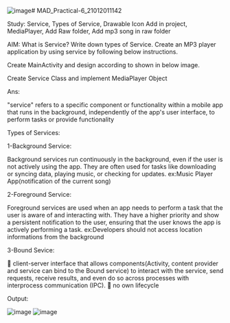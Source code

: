 ![image](https://github.com/pmsolanki23/MAD_Practical-6_21012011142/assets/139521191/5a03f4e8-9539-4f53-8e23-9800b0f16441)# MAD_Practical-6_21012011142

Study: Service, Types of Service, Drawable Icon Add in project, MediaPlayer, Add Raw folder, Add mp3 song in raw folder

AIM: What is Service? Write down types of Service. Create an MP3 player application by using service by following below instructions.

Create MainActivity and design according to shown in below image.

Create Service Class and implement MediaPlayer Object

Ans:

"service" refers to a specific component or functionality within a mobile app that runs in the background, independently of the app's user interface, to perform tasks or provide functionality

Types of Services:

1-Background Service:

Background services run continuously in the background, even if the user is not actively using the app. They are often used for tasks like downloading or syncing data, playing music, or checking for updates. ex:Music Player App(notification of the current song)

2-Foreground Service:

Foreground services are used when an app needs to perform a task that the user is aware of and interacting with. They have a higher priority and show a persistent notification to the user, ensuring that the user knows the app is actively performing a task. ex:Developers should not access location informations from the background

3-Bound Sevice:

 client-server interface that allows components(Activity, content provider and service can bind to the Bound service) to interact with the service, send requests, receive results, and even do so across processes with interprocess communication (IPC).  no own lifecycle

Output:

![image](https://github.com/pmsolanki23/MAD_Practical-6_21012011142/assets/139521191/94f762c1-7c16-4a3a-bb1a-5444c388ae48)
![image](https://github.com/pmsolanki23/MAD_Practical-6_21012011142/assets/139521191/f75d4ff2-d8ee-491a-864f-c3e64107187f)

